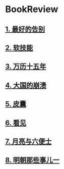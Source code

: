 # BookReview

## [1. 最好的告别](https://github.com/tygxy/booklist/blob/master/BeingMortal.md)
## [2. 软技能](https://github.com/tygxy/booklist/blob/master/SoftSkills.md)
## [3. 万历十五年](https://github.com/tygxy/booklist/blob/master/WanLi.md)
## [4. 大国的崩溃](https://github.com/tygxy/booklist/blob/master/TheLastEmpire.md)
## [5. 皮囊](https://github.com/tygxy/booklist/blob/master/PiNang.md)
## [6. 看见](https://github.com/tygxy/booklist/blob/master/KanJian.md)
## [7. 月亮与六便士](https://github.com/tygxy/booklist/blob/master/TheMoonAndSixpence.md)
## [8. 明朝那些事儿一](https://github.com/tygxy/booklist/blob/master/MingChaoNaXieShiEr1.md)